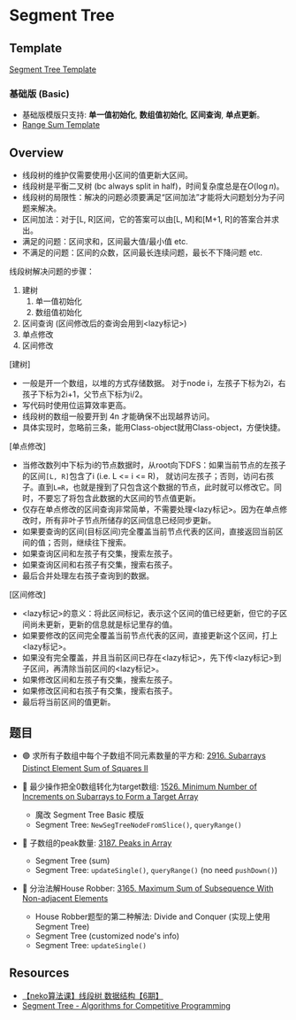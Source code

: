 # Segment Tree

## Template
[Segment Tree Template](https://github.com/szhou12/leetcode-go/blob/main/template/SegmentTree.go)
### 基础版 (Basic)
- 基础版模版只支持: **单一值初始化**, **数组值初始化**, **区间查询**, **单点更新**。
- [Range Sum Template](https://github.com/szhou12/leetcode-go/tree/main/template/Segment-Tree-Sum-Basic)

## Overview
- 线段树的维护仅需要使用小区间的值更新大区间。
- 线段树是平衡二叉树 (bc always split in half)，时间复杂度总是在$O(\log n)$。
- 线段树的局限性：解决的问题必须要满足“区间加法”才能将大问题划分为子问题来解决。
- 区间加法：对于[L, R]区间，它的答案可以由[L, M]和[M+1, R]的答案合并求出。
- 满足的问题：区间求和，区间最大值/最小值 etc.
- 不满足的问题：区间的众数，区间最长连续问题，最长不下降问题 etc.

线段树解决问题的步骤：
1. 建树
    1. 单一值初始化
    2. 数组值初始化
2. 区间查询 (区间修改后的查询会用到<lazy标记>)
3. 单点修改
4. 区间修改 

[建树]
- 一般是开一个数组，以堆的方式存储数据。
对于node i，左孩子下标为2i，右孩子下标为2i+1，父节点下标为i/2。
- 写代码时使用位运算效率更高。
- 线段树的数组一般要开到 4n 才能确保不出现越界访问。
- 具体实现时，忽略前三条，能用Class-object就用Class-object，方便快捷。

[单点修改]
- 当修改数列中下标为i的节点数据时，从root向下DFS：如果当前节点的左孩子的区间`[L, R]`包含了i (i.e. L <= i <= R)， 就访问左孩子；否则，访问右孩子。直到`L=R`，也就是搜到了只包含这个数据的节点，此时就可以修改它。同时，不要忘了将包含此数据的大区间的节点值更新。
- 仅存在单点修改的区间查询非常简单，不需要处理<lazy标记>。因为在单点修改时，所有非叶子节点所储存的区间信息已经同步更新。
- 如果要查询的区间(目标区间)完全覆盖当前节点代表的区间，直接返回当前区间的值；否则，继续往下搜索。
- 如果查询区间和左孩子有交集，搜索左孩子。
- 如果查询区间和右孩子有交集，搜索右孩子。
- 最后合并处理左右孩子查询到的数据。

[区间修改]
- <lazy标记>的意义：将此区间标记，表示这个区间的值已经更新，但它的子区间尚未更新，更新的信息就是标记里存的值。
- 如果要修改的区间完全覆盖当前节点代表的区间，直接更新这个区间，打上<lazy标记>。
- 如果没有完全覆盖，并且当前区间已存在<lazy标记>，先下传<lazy标记>到子区间，再清除当前区间的<lazy标记>。
- 如果修改区间和左孩子有交集，搜索左孩子。
- 如果修改区间和右孩子有交集，搜索右孩子。
- 最后将当前区间的值更新。

## 题目
* :purple_circle: 求所有子数组中每个子数组不同元素数量的平方和: [2916. Subarrays Distinct Element Sum of Squares II](https://github.com/szhou12/leetcode-go/tree/main/leetcode/2916-Subarrays-Distinct-Element-Sum-of-Squares-II)

* :red_circle: 最少操作把全0数组转化为target数组: [1526. Minimum Number of Increments on Subarrays to Form a Target Array](https://github.com/szhou12/leetcode-go/tree/main/leetcode/1526-Minimum-Number-of-Increments-on-Subarrays-to-Form-a-Target-Array)
    - 魔改 Segment Tree Basic 模版
    - Segment Tree: `NewSegTreeNodeFromSlice()`, `queryRange()`

* :red_circle: 子数组的peak数量: [3187. Peaks in Array](https://github.com/szhou12/leetcode-go/tree/main/leetcode/3187-Peaks-in-Array)
    - Segment Tree (sum)
    - Segment Tree: `updateSingle()`, `queryRange()` (no need `pushDown()`)

* :red_circle: 分治法解House Robber: [3165. Maximum Sum of Subsequence With Non-adjacent Elements](https://github.com/szhou12/leetcode-go/tree/main/leetcode/3165-Maximum-Sum-of-Subsequence-With-Non-adjacent-Elements)
    - House Robber题型的第二种解法: Divide and Conquer (实现上使用 Segment Tree)
    - Segment Tree (customized node's info)
    - Segment Tree: `updateSingle()`


## Resources
- [【neko算法课】线段树 数据结构【6期】](https://www.bilibili.com/video/BV1yF411p7Bt/?spm_id_from=333.337.search-card.all.click&vd_source=0c02ef6f6e7a2b0959d7dd28e9e49da4)
- [Segment Tree - Algorithms for Competitive Programming](https://cp-algorithms.com/data_structures/segment_tree.html)